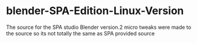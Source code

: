# blender-SPA-Edition-Linux-Version
The source for the SPA studio Blender version.2 micro tweaks were made to the source so its not totally the same as SPA provided source
